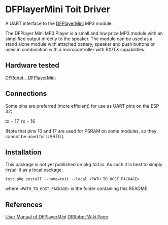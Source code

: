 # DFPlayerMini Toit Driver

A UART interface to the [DFPlayerMini](https://wiki.dfrobot.com/DFPlayer_Mini_SKU_DFR0299#target_6) MP3 module.

The DFPlayer Mini MP3 Player is a small and low price MP3 module with an simplified output directly to the speaker. The module can be used as a stand alone module with attached battery, speaker and push buttons or used in combination with a microcontroller with RX/TX capabilities.

## Hardware tested

[DFRobot - DFPlayerMini](https://www.dfrobot.com/product-1121.html)  

## Connections

Some pins are preferred (more efficient) for use as UART pins on the ESP 32:

tx = 17, rx = 16

(Note that pins 16 and 17 are used for PSRAM on some modules, so they cannot be used for UART0.)

## Installation

This package is not yet published on pkg.toit.io. As such it is best to simply install it as a local package:

```
toit.pkg install --name=toit --local <PATH_TO_HOST_PACKAGE>
```

where `<PATH_TO_HOST_PACKAGE>` is the folder containing this README.

## References

[User Manual of DFPlayerMini](https://github.com/Arduinolibrary/DFPlayer_Mini_mp3/raw/master/DFPlayer%20Mini%20Manual.pdf)
[DRRobot Wiki Page](https://wiki.dfrobot.com/DFPlayer_Mini_SKU_DFR0299#target_6)
